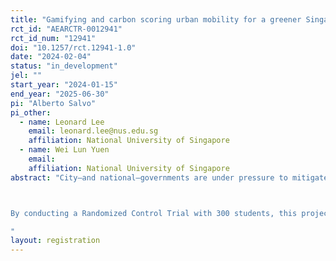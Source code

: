 ```yaml
---
title: "Gamifying and carbon scoring urban mobility for a greener Singapore"
rct_id: "AEARCTR-0012941"
rct_id_num: "12941"
doi: "10.1257/rct.12941-1.0"
date: "2024-02-04"
status: "in_development"
jel: ""
start_year: "2024-01-15"
end_year: "2025-06-30"
pi: "Alberto Salvo"
pi_other:
  - name: Leonard Lee
    email: leonard.lee@nus.edu.sg
    affiliation: National University of Singapore
  - name: Wei Lun Yuen
    email: 
    affiliation: National University of Singapore
abstract: "City—and national—governments are under pressure to mitigate carbon emissions, improve air quality and public health, ease traffic gridlock, and fund public transit (Salvo and Wong, 2023). A successful energy transition implies attracting urban commuters away from private cars and into public transport. The challenge is huge because car use—whether owning or ride-hailing a car—is aspirational, convenient, and increasingly affordable relative to rising incomes, including for the 4 billion urbanizing commuters in the “rising middle classes” (Gertler et al., 2016; Oswald et al., 2020). 

By conducting a Randomized Control Trial with 300 students, this project is the first step to test the hypothesis that a mix of pro-environmental messaging, carbon scoring, and gamification-based rewards encourages public transit (Salvo and Lee, 2023; see the external link below). Researchers from the National University of Singapore are collaborating with economists from Singapore's urban transport agency, the Land Transit Authority, on this research.
"
layout: registration
---
```


